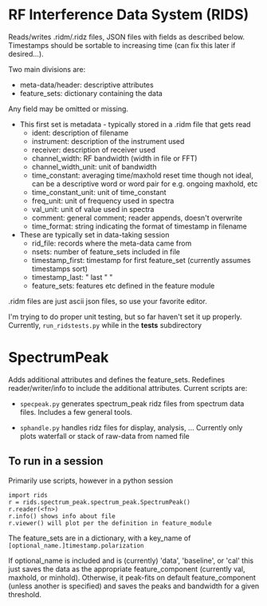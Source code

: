 # RF Interference Data System (RIDS)
Reads/writes .ridm/.ridz files, JSON files with fields as described below.
Timestamps should be sortable to increasing time (can fix this later if desired...).

Two main divisions are:

* meta-data/header:  descriptive attributes
* feature_sets:  dictionary containing the data

Any field may be omitted or missing.
* This first set is metadata - typically stored in a .ridm file that gets read
  * ident: description of filename
  * instrument:  description of the instrument used
  * receiver:  description of receiver used
  * channel_width:  RF bandwidth (width in file or FFT)
  * channel_width_unit:  unit of bandwidth
  * time_constant: averaging time/maxhold reset time
                   though not ideal, can be a descriptive word or word pair
                   for e.g. ongoing maxhold, etc
  * time_constant_unit:  unit of time_constant
  * freq_unit:  unit of frequency used in spectra
  * val_unit: unit of value used in spectra
  * comment:  general comment; reader appends, doesn't overwrite
  * time_format:  string indicating the format of timestamp in filename
* These are typically set in data-taking session
  * rid_file:  records where the meta-data came from
  * nsets:  number of feature_sets included in file
  * timestamp_first:  timestamp for first feature_set (currently assumes timestamps sort)
  * timestamp_last:           "     last          "                 "
  * feature_sets:  features etc defined in the feature module

.ridm files are just ascii json files, so use your favorite editor.

I'm trying to do proper unit testing, but so far haven't set it up properly.  Currently,
`run_ridstests.py` while in the **tests** subdirectory

# SpectrumPeak
Adds additional attributes and defines the feature_sets.  Redefines reader/writer/info to
include the additional attributes.  Current scripts are:

* `specpeak.py`
generates spectrum_peak ridz files from spectrum data files.  Includes a few general tools.

* `sphandle.py`
handles ridz files for display, analysis, ... Currently only plots waterfall or stack of raw-data
from named file

## To run in a session
Primarily use scripts, however in a python session
```
import rids
r = rids.spectrum_peak.spectrum_peak.SpectrumPeak()
r.reader(<fn>)
r.info() shows info about file
r.viewer() will plot per the definition in feature_module
```

The feature_sets are in a dictionary, with a key_name of `[optional_name.]timestamp.polarization`

If optional_name is included and is (currently) 'data', 'baseline', or 'cal' this just saves the data as the
appropriate feature_component (currently val, maxhold, or minhold).  Otherwise, it peak-fits on default
feature_component (unless another is specified) and saves the peaks and bandwidth for a given threshold.
